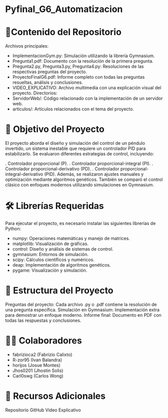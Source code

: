 # Pyfinal_G6_Automatizacion

# 📁Contenido del Repositorio
Archivos principales:
- ImplementacionGym.py: Simulación utilizando la librería Gymnasium.
- Pregunta1.pdf: Documento con la resolución de la primera pregunta.
- Pregunta2.py, Pregunta3.py, Pregunta4.py: Resoluciones de las respectivas preguntas del proyecto.
- ProyectoFinalG6.pdf: Informe completo con todas las preguntas resueltas, análisis y conclusiones.
- VIDEO_EXPLICATIVO: Archivo multimedia con una explicación visual del proyecto.
Directorios:
- ServidorWeb/: Código relacionado con la implementación de un servidor web.
- articulos/: Artículos relacionados con el tema del proyecto.

# 🎯 Objetivo del Proyecto
El proyecto aborda el diseño y simulación del control de un péndulo invertido, un sistema inestable que requiere un controlador PID para estabilizarlo. Se evaluaron diferentes estrategias de control, incluyendo:

. Controlador proporcional (P).
. Controlador proporcional-integral (PI).
. Controlador proporcional-derivativo (PD).
. Controlador proporcional-integral-derivativo (PID).
Además, se realizaron ajustes manuales y optimización mediante algoritmos genéticos. También se comparó el control clásico con enfoques modernos utilizando simulaciones en Gymnasium.

# 🛠️ Librerías Requeridas
Para ejecutar el proyecto, es necesario instalar las siguientes librerías de Python:
- numpy: Operaciones matemáticas y manejo de matrices.
- matplotlib: Visualización de gráficas.
- control: Diseño y análisis de sistemas de control.
- gymnasium: Entornos de simulación.
- scipy: Cálculos científicos y numéricos.
- deap: Implementación de algoritmos genéticos.
- pygame: Visualización y simulación.

# 📝 Estructura del Proyecto
Preguntas del proyecto: Cada archivo .py o .pdf contiene la resolución de una pregunta específica.
Simulación en Gymnasium: Implementación extra para demostrar un enfoque moderno.
Informe final: Documento en PDF con todas las respuestas y conclusiones.

# 👨‍💻 Colaboradores
- fabrizioca2 (Fabrizio Calixto)
- R-zor95 (Ivan Balandra)
- horijos (Josue Montes)
- Jhos0201 (Jhostin Solis)
- Carl0swg (Carlos Wong)

# 🌟 Recursos Adicionales
Repositorio GitHub
Video Explicativo
